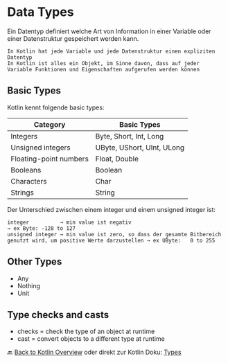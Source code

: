 # Data Types

Ein Datentyp definiert welche Art von Information in einer Variable oder einer Datenstruktur gespeichert werden kann.<br>

    In Kotlin hat jede Variable und jede Datenstruktur einen expliziten Datentyp
    In Kotlin ist alles ein Objekt, im Sinne davon, dass auf jeder Variable Funktionen und Eigenschaften aufgerufen werden können

## Basic Types

Kotlin kennt folgende basic types:

| Category                 | Basic Types                    |
|--------------------------|--------------------------------|
| Integers                 | Byte, Short, Int, Long         |
| Unsigned integers        | UByte, UShort, UInt, ULong     |
| Floating-point numbers   | Float, Double                  |
| Booleans                 | Boolean                        |
| Characters               | Char                           |
| Strings                  | String                         |

Der Unterschied zwischen einem integer und einem unsigned integer ist:

    integer          → min value ist negativ                                                                           → ex Byte: -128 to 127
    unsigned integer → min value ist zero, so dass der gesamte Bitbereich genutzt wird, um positive Werte darzustellen → ex UByte:   0 to 255

## Other Types

* Any
* Nothing
* Unit
  
## Type checks and casts

* checks = check the type of an object at runtime
* cast   = convert objects to a different type at runtime

🔙 [Back to Kotlin Overview](../README.md) oder direkt zur Kotlin Doku: [Types](https://kotlinlang.org/docs/basic-types.html)
